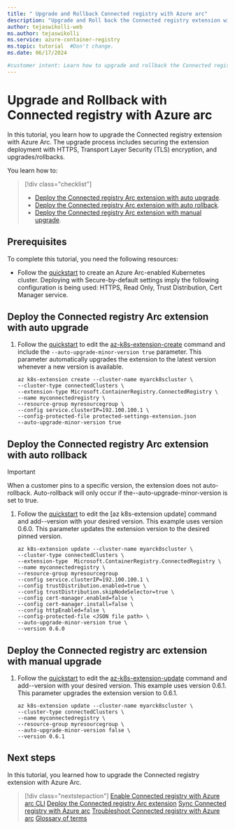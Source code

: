 ```yaml
---
title: " Upgrade and Rollback Connected registry with Azure arc"
description: "Upgrade and Roll back the Connected registry extension with Azure Arc for secure the extension deployment."
author: tejaswikolli-web
ms.author: tejaswikolli
ms.service: azure-container-registry
ms.topic: tutorial  #Don't change.
ms.date: 06/17/2024

#customer intent: Learn how to upgrade and rollback the Connected registry extension with Azure Arc to secure the extension deployment.
---
```


# Upgrade and Rollback with Connected registry with Azure arc

In this tutorial, you learn how to upgrade the Connected registry extension with Azure Arc. The upgrade process includes securing the extension deployment with HTTPS, Transport Layer Security (TLS) encryption, and upgrades/rollbacks.

You learn how to:

> [!div class="checklist"]
> - [Deploy the Connected registry Arc extension with auto upgrade](#deploy-the-connected-registry-arc-extension-with-auto-upgrade).
> - [Deploy the Connected registry Arc extension with auto rollback](#deploy-the-connected-registry-arc-extension-with-auto-rollback).
> - [Deploy the Connected registry Arc extension with manual upgrade](#deploy-the-connected-registry-arc-extension-with-manual-upgrade).

## Prerequisites

To complete this tutorial, you need the following resources:

* Follow the [quickstart][quickstart] to create an Azure Arc-enabled Kubernetes cluster. Deploying with Secure-by-default settings imply the following configuration is being used: HTTPS, Read Only, Trust Distribution, Cert Manager service. 

## Deploy the Connected registry Arc extension with auto upgrade

1. Follow the [quickstart][quickstart] to edit the [az-k8s-extension-create][az-k8s-extension-create] command and include the `--auto-upgrade-minor-version true` parameter. This parameter automatically upgrades the extension to the latest version whenever a new version is available. 

    ```azurecli
    az k8s-extension create --cluster-name myarck8scluster \ 
    --cluster-type connectedClusters \
    --extension-type Microsoft.ContainerRegistry.ConnectedRegistry \
    --name myconnectedregistry \
    --resource-group myresourcegroup \ 
    --config service.clusterIP=192.100.100.1 \ 
    --config-protected-file protected-settings-extension.json  
    --auto-upgrade-minor-version true
    ```

## Deploy the Connected registry Arc extension with auto rollback

> [!IMPORTANT]
> When a customer pins to a specific version, the extension does not auto-rollback. Auto-rollback will only occur if the--auto-upgrade-minor-version is set to true.

1. Follow the [quickstart][quickstart] to edit the [az k8s-extension update] command and add--version with your desired version. This example uses version 0.6.0. This parameter updates the extension version to the desired pinned version. 

    ```azurecli
    az k8s-extension update --cluster-name myarck8scluster \ 
    --cluster-type connectedClusters \ 
    --extension-type  Microsoft.ContainerRegistry.ConnectedRegistry \ 
    --name myconnectedregistry \ 
    --resource-group myresourcegroup 
    --config service.clusterIP=192.100.100.1 \
    --config trustDistribution.enabled=true \ 
    --config trustDistribution.skipNodeSelector=true \
    --config cert-manager.enabled=false \
    --config cert-manager.install=false \
    --config httpEnabled=false \ 
    --config-protected-file <JSON file path> \
    --auto-upgrade-minor-version true \
    --version 0.6.0 
    ```

## Deploy the Connected registry arc extension with manual upgrade

1. Follow the [quickstart][quickstart] to edit the [az-k8s-extension-update][az-k8s-extension-update] command and add--version with your desired version. This example uses version 0.6.1. This parameter upgrades the extension version to 0.6.1. 

    ```azurecli
    az k8s-extension update --cluster-name myarck8scluster \ 
    --cluster-type connectedClusters \ 
    --name myconnectedregistry \ 
    --resource-group myresourcegroup \ 
    --auto-upgrade-minor-version false \
    --version 0.6.1 
    ```

## Next steps

In this tutorial, you learned how to upgrade the Connected registry extension with Azure Arc. 

> [!div class="nextstepaction"]
> [Enable Connected registry with Azure arc CLI][quickstart]
> [Deploy the Connected registry Arc extension](tutorial-connected-registry-arc.md)
> [Sync Connected registry with Azure arc](tutorial-connected-registry-sync.md)
> [Troubleshoot Connected registry with Azure arc](troubleshoot-connected-registry-arc.md)
> [Glossary of terms](connected-registry-glossary.md)

[quickstart]: quickstart-connected-registry-arc-cli.md
[az-k8s-extension-create]: /cli/azure/k8s-extension#az-k8s-extension-create
[az-k8s-extension-update]: /cli/azure/k8s-extension#az-k8s-extension-update